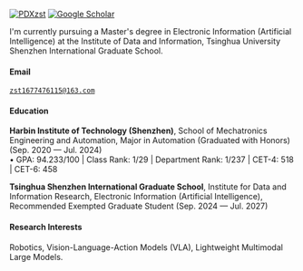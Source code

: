 [![PDXzst](https://img.shields.io/badge/PDXzst-github-blue?logo=github)](https://github.com/PDXzst)
[![Google Scholar](https://img.shields.io/badge/Google%20Scholar-Shengtao%20Zheng-blue?logo=google-scholar&style=flat-square)]([https://scholar.google.com](https://scholar.google.com.hk/citations?user=YHhix9IAAAAJ))



I'm currently pursuing a Master's degree in Electronic Information (Artificial Intelligence) at the Institute of Data and Information, Tsinghua University Shenzhen International Graduate School.

#### Email  
<code>zst1677476115@163.com</code>  

#### Education  
**Harbin Institute of Technology (Shenzhen)**, School of Mechatronics Engineering and Automation, Major in Automation (Graduated with Honors) (Sep. 2020 — Jul. 2024)  
• GPA: 94.233/100 | Class Rank: 1/29 | Department Rank: 1/237 | CET-4: 518 | CET-6: 458    

**Tsinghua Shenzhen International Graduate School**, Institute for Data and Information Research, Electronic Information (Artificial Intelligence), Recommended Exempted Graduate Student (Sep. 2024 — Jul. 2027)  

#### Research Interests  
Robotics, Vision-Language-Action Models (VLA), Lightweight Multimodal Large Models.  
